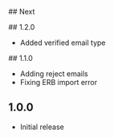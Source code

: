 ## Next

## 1.2.0
- Added verified email type

## 1.1.0
- Adding reject emails
- Fixing ERB import error

## 1.0.0
- Initial release
